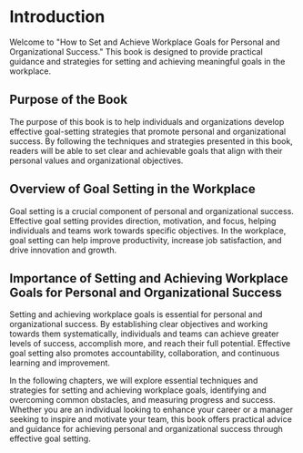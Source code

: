 Introduction
============

Welcome to "How to Set and Achieve Workplace Goals for Personal and Organizational Success." This book is designed to provide practical guidance and strategies for setting and achieving meaningful goals in the workplace.

Purpose of the Book
-------------------

The purpose of this book is to help individuals and organizations develop effective goal-setting strategies that promote personal and organizational success. By following the techniques and strategies presented in this book, readers will be able to set clear and achievable goals that align with their personal values and organizational objectives.

Overview of Goal Setting in the Workplace
-----------------------------------------

Goal setting is a crucial component of personal and organizational success. Effective goal setting provides direction, motivation, and focus, helping individuals and teams work towards specific objectives. In the workplace, goal setting can help improve productivity, increase job satisfaction, and drive innovation and growth.

Importance of Setting and Achieving Workplace Goals for Personal and Organizational Success
-------------------------------------------------------------------------------------------

Setting and achieving workplace goals is essential for personal and organizational success. By establishing clear objectives and working towards them systematically, individuals and teams can achieve greater levels of success, accomplish more, and reach their full potential. Effective goal setting also promotes accountability, collaboration, and continuous learning and improvement.

In the following chapters, we will explore essential techniques and strategies for setting and achieving workplace goals, identifying and overcoming common obstacles, and measuring progress and success. Whether you are an individual looking to enhance your career or a manager seeking to inspire and motivate your team, this book offers practical advice and guidance for achieving personal and organizational success through effective goal setting.
